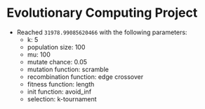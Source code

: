 # Evolutionary Computing Project

- Reached `31978.99085620466` with the following parameters:
    - k: 5
    - population size: 100
    - mu: 100
    - mutate chance: 0.05
    - mutation function: scramble
    - recombination function: edge crossover
    - fitness function: length
    - init function: avoid_inf
    - selection: k-tournament